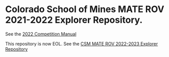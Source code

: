 # Colorado School of Mines MATE ROV 2021-2022 Explorer Repository.

See the [2022 Competition Manual](https://files.materovcompetition.org/2022/2022_EXPLORER_Manual_15_Dec_2021.pdf)

This repository is now EOL.
See the [CSM MATE ROV 2022-2023 Explorer Repository](https://github.com/Colorado-School-of-Mines-Robotics-Club/MATE_ROV_Programming/tree/nessie)
